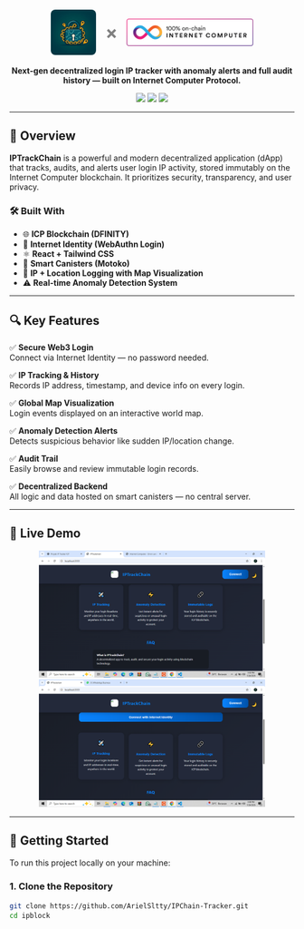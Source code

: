 <h1 align="center" style="display: flex; align-items: center; justify-content: center; gap: 16px;">
  <img src="https://raw.githubusercontent.com/ArielSltty/IPChain-Tracker/main/src/ipblock_frontend/src/assets/logo.jpg" alt="IPTrackChain" style="height: 80px; border-radius: 8px;" />
  <span style="font-size: 32px; color: gray;">×</span>
  <img src="https://raw.githubusercontent.com/ArielSltty/IPChain-Tracker/main/src/ipblock_frontend/src/assets/logo2.svg" alt="ICP Blockchain" style="height: 48px;" />
</h1>

<p align="center">
  <b>Next-gen decentralized login IP tracker with anomaly alerts and full audit history — built on Internet Computer Protocol.</b>
</p>

<p align="center">
  <img src="https://img.shields.io/github/license/ArielSltty/IPChain-Tracker?style=for-the-badge" />
  <img src="https://img.shields.io/github/languages/top/ArielSltty/IPChain-Tracker?style=for-the-badge" />
  <img src="https://img.shields.io/github/repo-size/ArielSltty/IPChain-Tracker?style=for-the-badge" />
</p>

---

## 🚀 Overview

**IPTrackChain** is a powerful and modern decentralized application (dApp) that tracks, audits, and alerts user login IP activity, stored immutably on the Internet Computer blockchain. It prioritizes security, transparency, and user privacy.

### 🛠️ Built With

- 🌐 **ICP Blockchain (DFINITY)**
- 🔐 **Internet Identity (WebAuthn Login)**
- ⚛️ **React + Tailwind CSS**
- 🧠 **Smart Canisters (Motoko)**
- 📍 **IP + Location Logging with Map Visualization**
- ⚠️ **Real-time Anomaly Detection System**

---

## 🔍 Key Features

✅ **Secure Web3 Login**  
Connect via Internet Identity — no password needed.

✅ **IP Tracking & History**  
Records IP address, timestamp, and device info on every login.

✅ **Global Map Visualization**  
Login events displayed on an interactive world map.

✅ **Anomaly Detection Alerts**  
Detects suspicious behavior like sudden IP/location change.

✅ **Audit Trail**  
Easily browse and review immutable login records.

✅ **Decentralized Backend**  
All logic and data hosted on smart canisters — no central server.

---

## 🧪 Live Demo

<p align="center">
  <img src="https://raw.githubusercontent.com/ArielSltty/IPChain-Tracker/774a87849e33572978f2ffc991d16a5206f83224/src/ipblock_frontend/src/assets/Screenshot%20(138).png" width="400" />
  <img src="https://raw.githubusercontent.com/ArielSltty/IPChain-Tracker/774a87849e33572978f2ffc991d16a5206f83224/src/ipblock_frontend/src/assets/Screenshot%20(139).png" width="400" />
</p>

---

## 🧭 Getting Started

To run this project locally on your machine:

### 1. Clone the Repository

```bash
git clone https://github.com/ArielSltty/IPChain-Tracker.git
cd ipblock

